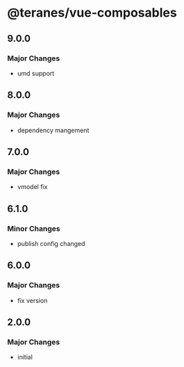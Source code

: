 # @teranes/vue-composables

## 9.0.0

### Major Changes

- umd support

## 8.0.0

### Major Changes

- dependency mangement

## 7.0.0

### Major Changes

- vmodel fix

## 6.1.0

### Minor Changes

- publish config changed

## 6.0.0

### Major Changes

- fix version

## 2.0.0

### Major Changes

- initial
